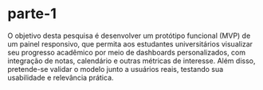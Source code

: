 # parte-1
O objetivo desta pesquisa é desenvolver um protótipo funcional (MVP) de um painel 
responsivo, que permita aos estudantes universitários visualizar seu progresso acadêmico por 
meio de dashboards personalizados, com integração de notas, calendário e outras métricas de 
interesse. Além disso, pretende-se validar o modelo junto a usuários reais, testando sua 
usabilidade e relevância prática. 

